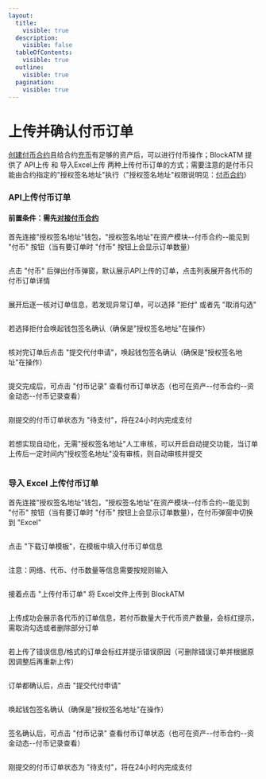 ```yaml
---
layout:
  title:
    visible: true
  description:
    visible: false
  tableOfContents:
    visible: true
  outline:
    visible: true
  pagination:
    visible: true
---
```


# 上传并确认付币订单

[创建付币合约](chuang-jian-fu-bi-zhi-neng-he-yue.md)且给合约[充币](chong-bi.md)有足够的资产后，可以进行付币操作；BlockATM 提供了 API上传 和 导入Excel上传 两种上传付币订单的方式；需要注意的是付币只能由合约指定的"授权签名地址"执行（"授权签名地址"权限说明见：[付币合约](../../../batchWithdraw/fu-bi-zhi-neng-he-yue.md#he-yue-quan-xian-shuo-ming)）

### API上传付币订单

#### 前置条件：需先[对接付币合约](dui-jie-fu-bi-zhi-neng-he-yue.md)

首先连接"授权签名地址"钱包，"授权签名地址"在资产模块--付币合约--能见到 "付币" 按钮（当有要订单时 "付币" 按钮上会显示订单数量）

<figure><img src="../../../.gitbook/assets/45.png" alt=""><figcaption></figcaption></figure>

点击 "付币" 后弹出付币弹窗，默认展示API上传的订单，点击列表展开各代币的付币订单详情

<figure><img src="../../../.gitbook/assets/46.png" alt=""><figcaption></figcaption></figure>

展开后逐一核对订单信息，若发现异常订单，可以选择 "拒付" 或者先 "取消勾选"

<figure><img src="../../../.gitbook/assets/47.png" alt=""><figcaption></figcaption></figure>

若选择拒付会唤起钱包签名确认（确保是"授权签名地址"在操作）

<figure><img src="../../../.gitbook/assets/48.png" alt=""><figcaption></figcaption></figure>

核对完订单后点击 "提交代付申请"，唤起钱包签名确认（确保是"授权签名地址"在操作）

<figure><img src="../../../.gitbook/assets/49.png" alt=""><figcaption></figcaption></figure>

提交完成后，可点击 "付币记录" 查看付币订单状态（也可在资产--付币合约--资金动态--付币记录查看）

<figure><img src="../../../.gitbook/assets/50.png" alt=""><figcaption></figcaption></figure>

刚提交的付币订单状态为 "待支付"，将在24小时内完成支付

<figure><img src="../../../.gitbook/assets/image (12).png" alt=""><figcaption></figcaption></figure>

若想实现自动化，无需"授权签名地址"人工审核，可以开启自动提交功能，当订单上传后一定时间内"授权签名地址"没有审核，则自动审核并提交

<figure><img src="../../../.gitbook/assets/52.png" alt=""><figcaption></figcaption></figure>

### 导入 Excel 上传付币订单

首先连接"授权签名地址"钱包，"授权签名地址"在资产模块--付币合约--能见到 "付币" 按钮（当有要订单时 "付币" 按钮上会显示订单数量），在付币弹窗中切换到 "Excel"

<figure><img src="../../../.gitbook/assets/53.png" alt=""><figcaption></figcaption></figure>

点击 "下载订单模板"，在模板中填入付币订单信息

<figure><img src="../../../.gitbook/assets/54.png" alt=""><figcaption></figcaption></figure>

注意：网络、代币、付币数量等信息需要按规则输入

<figure><img src="../../../.gitbook/assets/55.png" alt=""><figcaption></figcaption></figure>

接着点击 "上传付币订单" 将 Excel文件上传到 BlockATM

<figure><img src="../../../.gitbook/assets/56.png" alt=""><figcaption></figcaption></figure>

上传成功会展示各代币的订单信息，若付币数量大于代币资产数量，会标红提示，需取消勾选或者删除部分订单

<figure><img src="../../../.gitbook/assets/57.png" alt=""><figcaption></figcaption></figure>

若上传了错误信息/格式的订单会标红并提示错误原因（可删除错误订单并根据原因调整后再重新上传）

<figure><img src="../../../.gitbook/assets/58.png" alt=""><figcaption></figcaption></figure>

订单都确认后，点击 "提交代付申请"&#x20;

<figure><img src="../../../.gitbook/assets/59.png" alt=""><figcaption></figcaption></figure>

唤起钱包签名确认（确保是"授权签名地址"在操作）

<figure><img src="../../../.gitbook/assets/60.png" alt=""><figcaption></figcaption></figure>

签名确认后，可点击 "付币记录" 查看付币订单状态（也可在资产--付币合约--资金动态--付币记录查看）

<figure><img src="../../../.gitbook/assets/61.png" alt=""><figcaption></figcaption></figure>

刚提交的付币订单状态为 "待支付"，将在24小时内完成支付

<figure><img src="../../../.gitbook/assets/image (13).png" alt=""><figcaption></figcaption></figure>
